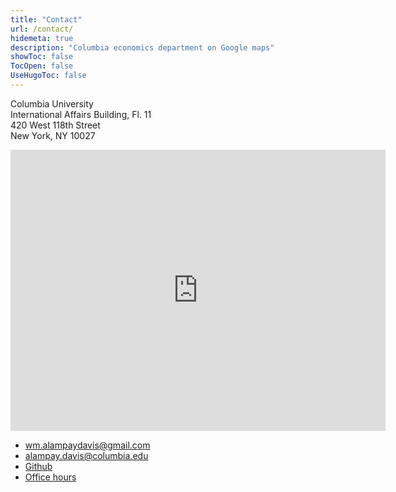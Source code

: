```yaml
---
title: "Contact"
url: /contact/
hidemeta: true
description: "Columbia economics department on Google maps"
showToc: false
TocOpen: false
UseHugoToc: false
---
```


Columbia University  
International Affairs Building, Fl. 11  
420 West 118th Street  
New York, NY 10027


<iframe src="https://www.google.com/maps/embed?pb=!1m18!1m12!1m3!1d3019.915604222286!2d-73.96240042387083!3d40.80784833174215!2m3!1f0!2f0!3f0!3m2!1i1024!2i768!4f13.1!3m3!1m2!1s0x89c2f70ef6443f0f%3A0xbe3d2012e19c493e!2sInternational%20Affairs%20Building!5e0!3m2!1sen!2sus!4v1694213218651!5m2!1sen!2sus" width="600" height="450" style="border:0;" allowfullscreen="" loading="lazy" referrerpolicy="no-referrer-when-downgrade"></iframe>

+ [wm.alampaydavis@gmail.com](mailto:wm.alampaydavis@gmail.com)
+ [alampay.davis@columbia.edu](mailto:alampay.davis@columbia.edu)
+ [Github](https://github.com/wmadavis?tab=repositories)
+ [Office hours](https://calendly.com/wmadavis)
